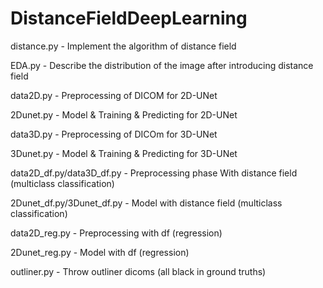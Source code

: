# DistanceFieldDeepLearning

distance.py - Implement the algorithm of distance field

EDA.py - Describe the distribution of the image after introducing distance field


data2D.py - Preprocessing of DICOM for 2D-UNet

2Dunet.py - Model & Training & Predicting for 2D-UNet


data3D.py - Preprocessing of DICOm for 3D-UNet

3Dunet.py - Model & Training & Predicting for 3D-UNet


data2D_df.py/data3D_df.py - Preprocessing phase With distance field (multiclass classification)

2Dunet_df.py/3Dunet_df.py - Model with distance field (multiclass classification)

data2D_reg.py - Preprocessing with df (regression)

2Dunet_reg.py - Model with df (regression)

outliner.py - Throw outliner dicoms (all black in ground truths)
